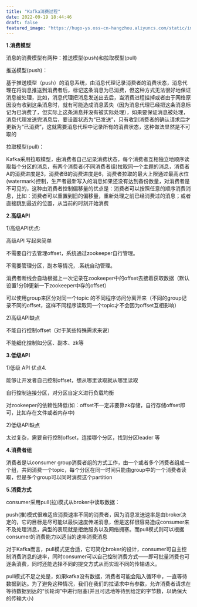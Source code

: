 ```yaml
---
title: "Kafka消费过程"
date: 2022-09-19 18:44:46
draft: false
featured_image: "https://hugo-ys.oss-cn-hangzhou.aliyuncs.com/static/img/kafka.png"
---
```

**1.消费模型**

消息的消费模型有两种：推送模型(push)和拉取模型(pull)

推送模型(push)：

基于推送模型（push）的消息系统，由消息代理记录消费者的消费状态，消息代理在将消息推送到消费者后，标记这条消息为已消费，但这种方式无法很好地保证消息被处理，比如，消息代理把消息发送出去后，当消费进程挂掉或者由于网络原因没有收到这条消息时，就有可能造成消息丢失（因为消息代理已经把这条消息标记为已消费了，但实际上这条消息并没有被实际处理），如果要保证消息被处理，消息代理发送完消息后，要设置状态为“已发送”，只有收到消费者的确认请求后才更新为“已消费”，这就需要消息代理中记录所有的消费状态，这种做法显然是不可取的

拉取模型(pull)：

Kafka采用拉取模型，由消费者自己记录消费状态，每个消费者互相独立地顺序读取每个分区的消息，有两个消费者(不同消费者组)拉取同一个主题的消息，消费者A的消费进度是3，消费者B的消费进度是6，消费者拉取的最大上限通过最高水位(watermark)控制，生产者最新写入的消息如果还没有达到备份数量，对消费者是不可见的，这种由消费者控制偏移量的优点是：消费者可以按照任意的顺序消费消息，比如：消费者可以重置到旧的偏移量，重新处理之前已经消费过的消息；或者直接跳到最近的位置，从当前的时刻开始消费

**2.高级API**

1)高级API优点:

高级API 写起来简单

不需要自行去管理offset，系统通过zookeeper自行管理。

不需要管理分区，副本等情况，.系统自动管理。

消费者断线会自动根据上一次记录在zookeeper中的offset去接着获取数据（默认设置1分钟更新一下zookeeper中存的offset）

可以使用group来区分对同一个topic 的不同程序访问分离开来（不同的group记录不同的offset，这样不同程序读取同一个topic才不会因为offset互相影响）

2)高级API缺点

不能自行控制offset（对于某些特殊需求来说）

不能细化控制如分区、副本、zk等

**3.低级API**

1)低级 API 优点4.

能够让开发者自己控制offset，想从哪里读取就从哪里读取

自行控制连接分区，对分区自定义进行负载均衡

对zookeeper的依赖性降低(如：offset不一定非要靠zk存储，自行存储offset即可，比如存在文件或者内存中)

2)低级API缺点

太过复杂，需要自行控制offset，连接哪个分区，找到分区leader 等

**4.消费者组**

消费者是以consumer group消费者组的方式工作，由一个或者多个消费者组成一个组，共同消费一个topic，每个分区在同一时间只能由group中的一个消费者读取，但是多个group可以同时消费这个partition

**5.消费方式**

consumer采用pull(拉)模式从broker中读取数据：

push(推)模式很难适应消费速率不同的消费者，因为消息发送速率是由broker决定的，它的目标是尽可能以最快速度传递消息，但是这样很容易造成consumer来不及处理消息，典型的表现就是拒绝服务以及网络拥塞。而pull模式则可以根据consumer的消费能力以适当的速率消费消息

对于Kafka而言，pull模式更合适，它可简化broker的设计，consumer可自主控制消费消息的速率，同时consumer可以自己控制消费方式——即可批量消费也可逐条消费，同时还能选择不同的提交方式从而实现不同的传输语义。

pull模式不足之处是，如果kafka没有数据，消费者可能会陷入循环中，一直等待数据到达。为了避免这种情况，我们在我们的拉请求中有参数，允许消费者请求在等待数据到达的“长轮询”中进行阻塞(并且可选地等待到给定的字节数，以确保大的传输大小)
